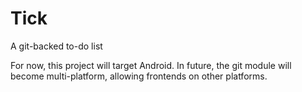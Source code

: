 # Tick
A git-backed to-do list 

For now, this project will target Android. In future, the git module will become multi-platform, allowing frontends on other platforms.